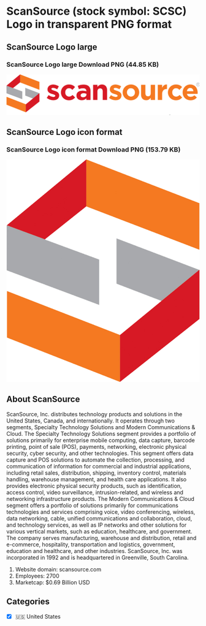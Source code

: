 # ScanSource (stock symbol: SCSC) Logo in transparent PNG format

## ScanSource Logo large

### ScanSource Logo large Download PNG (44.85 KB)

![ScanSource Logo large Download PNG (44.85 KB)](/img/orig/SCSC_BIG-dca2d8fa.png)

## ScanSource Logo icon format

### ScanSource Logo icon format Download PNG (153.79 KB)

![ScanSource Logo icon format Download PNG (153.79 KB)](/img/orig/SCSC-98e89548.png)

## About ScanSource

ScanSource, Inc. distributes technology products and solutions in the United States, Canada, and internationally. It operates through two segments, Specialty Technology Solutions and Modern Communications & Cloud. The Specialty Technology Solutions segment provides a portfolio of solutions primarily for enterprise mobile computing, data capture, barcode printing, point of sale (POS), payments, networking, electronic physical security, cyber security, and other technologies. This segment offers data capture and POS solutions to automate the collection, processing, and communication of information for commercial and industrial applications, including retail sales, distribution, shipping, inventory control, materials handling, warehouse management, and health care applications. It also provides electronic physical security products, such as identification, access control, video surveillance, intrusion-related, and wireless and networking infrastructure products. The Modern Communications & Cloud segment offers a portfolio of solutions primarily for communications technologies and services comprising voice, video conferencing, wireless, data networking, cable, unified communications and collaboration, cloud, and technology services, as well as IP networks and other solutions for various vertical markets, such as education, healthcare, and government. The company serves manufacturing, warehouse and distribution, retail and e-commerce, hospitality, transportation and logistics, government, education and healthcare, and other industries. ScanSource, Inc. was incorporated in 1992 and is headquartered in Greenville, South Carolina.

1. Website domain: scansource.com
2. Employees: 2700
3. Marketcap: $0.69 Billion USD


## Categories
- [x] 🇺🇸 United States
